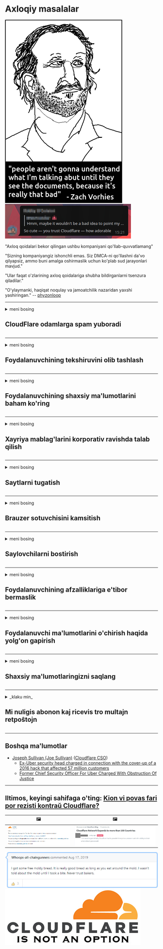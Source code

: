 # Axloqiy masalalar

![](../image/itsreallythatbad.jpg)
![](../image/telegram/c81238387627b4bfd3dcd60f56d41626.jpg)

"Axloq qoidalari bekor qilingan ushbu kompaniyani qo'llab-quvvatlamang"

"Sizning kompaniyangiz ishonchli emas. Siz DMCA-ni qo'llashni da'vo qilyapsiz, ammo buni amalga oshirmaslik uchun ko'plab sud jarayonlari mavjud."

"Ular faqat o'zlarining axloq qoidalariga shubha bildirganlarni tsenzura qiladilar."

"O'ylaymanki, haqiqat noqulay va jamoatchilik nazaridan yaxshi yashiringan."  -- [phyzonloop](https://twitter.com/phyzonloop)


---


<details>
<summary>meni bosing

## CloudFlare odamlarga spam yuboradi
</summary>


Cloudflare Cloudflare bo'lmagan foydalanuvchilarga spam-xatlar jo'natmoqda.

- Faqat tanlagan abonentlarga elektron pochta xabarlarini yuboring
- Foydalanuvchi "to'xtatish" deb aytsa, elektron pochta xabarlarini yuborishni to'xtating

Bu juda oddiy. Ammo Cloudflare bunga ahamiyat bermaydi.
Cloudflare ularning xizmatidan foydalanish barcha spamerlar yoki tajovuzkorlarni to'xtatishi mumkinligini aytdi.
Cloudflare-ni faollashtirmasdan qanday qilib Cloudflare-ni to'xtatishimiz mumkin?


| 🖼 | 🖼 |
| --- | --- |
| ![](../image/cfspam01.jpg) | ![](../image/cfspam03.jpg) |
| ![](../image/cfspam02.jpg) | ![](../image/cfspambrittany.jpg)<br>![](../image/cfspamtwtr.jpg) |
| ![](../image/cfspam04.jpg) | ![](../image/cfspam05.jpg) |

</details>

---

<details>
<summary>meni bosing

## Foydalanuvchining tekshiruvini olib tashlash
</summary>


Cloudflare tsenzurasi salbiy sharhlarni.
Agar siz Twitter-da Cloudflare-ga qarshi matnni joylashtirsangiz, Cloudflare xodimidan "Yo'q, u emas" xabari bilan javob olish imkoniga egasiz.
Agar siz biron bir sharh saytida salbiy sharh joylashtirsangiz, ular buni senzura qilishga harakat qilishadi.


| 🖼 | 🖼 |
| --- | --- |
| ![](../image/cfcenrev_01.jpg)<br>![](../image/cfcenrev_02.jpg) | ![](../image/cfcenrev_03.jpg) |

</details>

---

<details>
<summary>meni bosing

## Foydalanuvchining shaxsiy ma'lumotlarini baham ko'ring
</summary>


Cloudflare katta ta'qib qilish muammosiga ega.
Cloudflare joylashtirilgan saytlardan shikoyat qilganlarning shaxsiy ma'lumotlari bilan bo'lishadi.
Ba'zan ular sizning haqiqiy guvohnomangizni taqdim etishingizni so'rashadi.
Agar sizni ta'qib qilish, hujum qilish, o'ldirish yoki o'ldirishni xohlamasangiz, Cloudflared veb-saytlaridan uzoqroq turing.


| 🖼 | 🖼 |
| --- | --- |
| ![](../image/cfdox_what.jpg) | ![](../image/cfdox_swat.jpg) |
| ![](../image/cfdox_kill.jpg) | ![](../image/cfdox_threat.jpg) |
| ![](../image/cfdox_dox.jpg) | ![](../image/cfdox_ex1.jpg) |
| ![](../image/cfabuseform.jpg) | ![](../image/cfdox_ex2.jpg) |

</details>

---

<details>
<summary>meni bosing

## Xayriya mablag'larini korporativ ravishda talab qilish
</summary>


CloudFlare xayriya mablag'larini so'raydi.
Amerika korporatsiyasi yaxshi sabablarga ega bo'lgan notijorat tashkilotlari bilan bir qatorda xayriya yordamini so'rashi juda dahshatli.
Agar siz odamlarni blokirovka qilishni yoki boshqalarning vaqtini behuda o'tkazishni yaxshi ko'rsangiz, Cloudflare xodimlari uchun pitssalarga buyurtma berishingiz mumkin.


![](../image/cfdonate.jpg)

</details>

---

<details>
<summary>meni bosing

## Saytlarni tugatish
</summary>


Agar saytingiz to'satdan tushib qolsa nima qilasiz?
Cloudflare foydalanuvchi konfiguratsiyasini o'chirayotgani yoki xizmatni to'xtatib qo'ygani haqida hech qanday ogohlantirishsiz jimgina xabarlar mavjud.
Sizga yaxshiroq provayder topishingizni maslahat beramiz.

![](../image/cftmnt.jpg)

</details>

---

<details>
<summary>meni bosing

## Brauzer sotuvchisini kamsitish
</summary>


CloudFlare Tor-brauzerdan tashqari Tor-ga qarshi foydalanuvchilarga dushmanlik munosabati bilan Firefox-dan foydalanadiganlarga imtiyozli imtiyozlar beradi.
Bepul bo'lmagan JavaScript-ni bajarishdan haqli ravishda voz kechgan Tor foydalanuvchilari ham dushmanona munosabatda bo'lishadi.
Ushbu kirish tengsizligi tarmoq betarafligini suiiste'mol qilish va vakolatni suiiste'mol qilishdir.

![](../image/browdifftbcx.gif)

- Chapda: Tor brauzeri, o'ngda: Chrome. Xuddi shu IP-manzil.

![](../image/browserdiff.jpg)

- Chapda: Tor brauzeri Javascript o'chirilgan, Cookie-fayl yoqilgan
- O'ngda: Chrome Javascript yoqilgan, Cookie-fayl o'chirilgan

![](../image/cfsiryoublocked.jpg)

- Tor (Clearnet IP) holda QuteBrowser (kichik brauzer)

![](../image/lynx_cloudflare.gif)

- Lynx


| ***Brauzer*** | ***Kirish davolash*** |
| --- | --- |
| Tor Browser (Javascript yoqilgan) | kirish uchun ruxsat berilgan |
| Firefox (Javascript yoqilgan) | kirish yomonlashdi |
| Chromium (Javascript yoqilgan) | kirish yomonlashdi |
| Chromium or Firefox (Javascript o'chirilgan) | Ruxsat yo'q |
| Chromium or Firefox (Cookie-fayl o'chirilgan) | Ruxsat yo'q |
| QuteBrowser | Ruxsat yo'q |
| lynx | Ruxsat yo'q |
| w3m | Ruxsat yo'q |
| wget | Ruxsat yo'q |


Nega oson vazifani hal qilish uchun Audio tugmachasini ishlatmaysiz?

Ha, audio tugma bor, lekin Tor har doim ham ishlamaydi.
Ushbu xabarni bosganingizda sizga xabar keladi:

```
Keyinroq qayta urinib ko'ring
Sizning kompyuteringiz yoki tarmog'ingiz avtomatik so'rovlarni yuborishi mumkin.
Bizning foydalanuvchilarimizni himoya qilish uchun sizning so'rovingizni hozircha ko'rib chiqa olmaymiz.
Qo'shimcha ma'lumot uchun bizning yordam sahifamizga tashrif buyuring
```

</details>

---

<details>
<summary>meni bosing

## Saylovchilarni bostirish
</summary>


AQSh shtatlaridagi saylovchilar oxir-oqibat o'zlarining yashash joylarida joylashgan davlat kotibining veb-sayti orqali ovoz berish uchun ro'yxatdan o'tadilar.
Respublika nazorati ostidagi davlat kotibi idoralari Cloudflare orqali davlat kotibi veb-saytini proksi-server orqali ovoz beruvchilarni bostirish bilan shug'ullanadi.
Cloudflare-ning Tor foydalanuvchilariga nisbatan dushmanona munosabati, MITM-ning global kuzatuv punkti sifatida tutgan o'rni va uning zararli roli umuman bo'lajak saylovchilarni ro'yxatdan o'tishni istamaydi.
Ayniqsa, liberallar shaxsiy hayotni saqlashga intilishadi.
Saylovchilarni ro'yxatga olish shakllari saylovchining siyosiy moyilligi, shaxsiy jismoniy manzili, ijtimoiy ta'minot raqami va tug'ilgan sanasi to'g'risida maxfiy ma'lumotlarni to'playdi.
Aksariyat shtatlar ushbu ma'lumotlarning bir qismini faqat jamoatchilikka taqdim etadilar, ammo Cloudflare bu ma'lumotlarning barchasini kimdir ovoz berish uchun ro'yxatdan o'tganda ko'radi.

Shuni esda tutingki, qog'ozni ro'yxatdan o'tkazish Cloudflare-ni chetlab o'tmaydi, chunki ma'lumotlarni kiritish bo'yicha shtat kotibi ishchilar ma'lumotlarni kiritish uchun Cloudflare veb-saytidan foydalanishi mumkin.

| 🖼 | 🖼 |
| --- | --- |
| ![](../image/cfvotm_01.jpg) | ![](../image/cfvotm_02.jpg) |

- Change.org - ovoz to'plash va harakatlarni amalga oshirish uchun mashhur veb-sayt.
“hamma joyda odamlar kampaniyalarni boshlashmoqda, tarafdorlarini safarbar qilishmoqda va qaror qabul qiluvchilar bilan echimlarni topish uchun ishlashmoqda.”
Afsuski, ko'pchilik Cloudflare-ning tajovuzkor filtri tufayli change.org saytini umuman ko'ra olmaydi.
Ularga murojaatnomani imzolashga to'sqinlik qilinmoqda va shu bilan ularni demokratik jarayonlardan chetlashtirmoqdalar.
OpenPetition kabi bulutli bo'lmagan boshqa platformadan foydalanish muammoni hal qilishga yordam beradi.

| 🖼 | 🖼 |
| --- | --- |
| ![](../image/changeorgasn.jpg) | ![](../image/changeorgtor.jpg) |

- Cloudflare-ning "Afina loyihasi" davlat va mahalliy saylov veb-saytlariga bepul korxona darajasida himoyani taqdim etadi.
Ularning so'zlariga ko'ra, "o'z saylovchilari saylov to'g'risidagi ma'lumotlar va saylovchilarni ro'yxatdan o'tkazishlari mumkin", ammo bu yolg'on, chunki ko'p odamlar saytni umuman ko'rib chiqa olmaydilar.

</details>

---

<details>
<summary>meni bosing

## Foydalanuvchining afzalliklariga e'tibor bermaslik
</summary>


Agar biror narsani rad qilsangiz, bu haqda sizga elektron pochta xabarlari kelmaydi deb o'ylaysiz.
Cloudflare foydalanuvchining afzalliklarini inobatga olmaydi va mijozning roziligisiz uchinchi tomon korporatsiyalari bilan ma'lumotlarni almashadi.
Agar siz ularning bepul rejasidan foydalansangiz, ular ba'zida sizga oylik obuna sotib olishni so'rab elektron pochta xabarlarini yuborishadi.

![](../image/cfviopl_tp.jpg)

</details>

---

<details>
<summary>meni bosing

## Foydalanuvchi ma'lumotlarini o'chirish haqida yolg'on gapirish
</summary>


Ushbu sobiq bulutli mijozning blogiga ko'ra, Cloudflare akkauntlarni o'chirish haqida yolg'on gapirmoqda.
Bugungi kunda ko'plab kompaniyalar sizning hisobingizni yopganingizdan yoki olib tashlaganingizdan so'ng ma'lumotlaringizni saqlab qolmoqdalar.
Ko'pgina yaxshi kompaniyalar bu haqda o'zlarining maxfiylik siyosatida aytib o'tishadi.
Cloudflare? Yo'q

```
2019-08-05 CloudFlare menga hisobimni o'chirib tashlaganliklarini tasdiqlashdi.
2019-10-02 Men CloudFlare-dan elektron pochta xabarini qabul qildim, chunki "men mijozman"
```

Cloudflare "olib tashlash" so'zi haqida bilmas edi.
Agar u haqiqatan ham olib tashlangan bo'lsa, nega ushbu sobiq mijoz elektron pochta xabarini oldi?
Shuningdek, u Cloudflare-ning maxfiylik siyosatida bu haqda hech narsa aytilmaganligini eslatib o'tdi.

```
Ularning yangi maxfiylik siyosatida bir yil davomida ma'lumotlarni saqlash haqida hech narsa aytilmagan.
```

![](../image/cfviopl_notdel.jpg)

Agar ularning maxfiylik siyosati yolg'on bo'lsa, qanday qilib Cloudflare-ga ishonishingiz mumkin?

- [Cloudflare hisobimni bekor qilganimga bir yildan oshdi](https://shkspr.mobi/blog/2020/09/dont-trust-cloudflare-with-your-personal-data/)

</details>

---

<details>
<summary>meni bosing

## Shaxsiy ma'lumotlaringizni saqlang
</summary>


Cloudflare hisobini o'chirish juda qiyin.

```
"Hisob" toifasidan foydalanib, qo'llab-quvvatlash chiptasini yuboring,
va xabarlar qismida hisobni o'chirishni so'rang.
O'chirishni talab qilishdan oldin sizning hisobingizda hech qanday domen yoki kredit karta biriktirilmagan bo'lishi kerak.
```

Sizga ushbu tasdiqlash xati keladi.

![](../image/cf_deleteandkeep.jpg)

"Biz sizning o'chirish so'rovingizni ko'rib chiqishni boshladik", lekin "biz sizning shaxsiy ma'lumotlaringizni saqlashda davom etamiz".

Bunga "ishonishingiz" mumkinmi?


- Cloudflare hisobingizni qanday bekor qilish kerak

1. Cloudflare boshqaruv panelingizga kiring.
2. Barcha zonalarni (domenlarni) boshqaruv panelidan o'chirib tashlang.
3. Qo'llab-quvvatlash havolasini bosing.
4. Yangi chipta yuboring. Hisobingizni yopmoqchi ekanligingizni ayting.
5. Bir necha kun kuting.
6. Cloudflare xodimlari sizning tasdiqingizni va Cloudflare-dan ketishga qaror qilganingiz sababini so'raydi.
7. Javobni yana yuboring.
8. Bir necha kun kuting.
9. Sizga xabar keladi: Biz sizning hisobingizni muvaffaqiyatli o'chirib tashladik


</details>

---

<details>
<summary>_klaku min_

## Mi nuligis abonon kaj ricevis tro multajn retpoŝtojn
</summary>


La uzanto nuligis sian 'Cloudflare stream' abonon kaj li ricevas retpoŝtajn memorigilojn ĉiutage por rememorigi lin pri nuligita abono.
Ne estas malaprobita butono. Kiel vi ĉesas ĉi tiun frenezon?

![](../image/barrageemailcancelsubscription.jpg)

Cloudflare diris al ĉi tiu uzanto kontakti subtenteamo kaj peti ĉiujn viajn enhavojn forigi.

- [t](https://web.archive.org/web/20210412165334/https://twitter.com/JohnHaldson/status/1381651569247088650)

</details>

---

## Boshqa ma'lumotlar

- [Joseph Sullivan (Joe Sullivan)](../cloudflare_inc/cloudflare_members.md) ([Cloudflare CSO](https://twitter.com/eastdakota/status/1296522269313785862))
  - [Ex-Uber security head charged in connection with the cover-up of a 2016 hack that affected 57 million customers](https://www.businessinsider.com/uber-data-hack-security-head-joe-sullivan-charged-cover-up-2020-8)
  - [Former Chief Security Officer For Uber Charged With Obstruction Of Justice](https://www.justice.gov/usao-ndca/pr/former-chief-security-officer-uber-charged-obstruction-justice)


---


## Iltimos, keyingi sahifaga o'ting:   [Kion vi povas fari por rezisti kontraŭ Cloudflare?](uz.action.md)

|  🖼  |  🖼 |
| --- | --- |
| ![](../image/cfcommunity_ban.jpg) | ![](../image/censor_cloudflare_blogcomment.jpg) |

![](../image/freemoldybread.jpg)
![](../image/cfisnotanoption.jpg)
